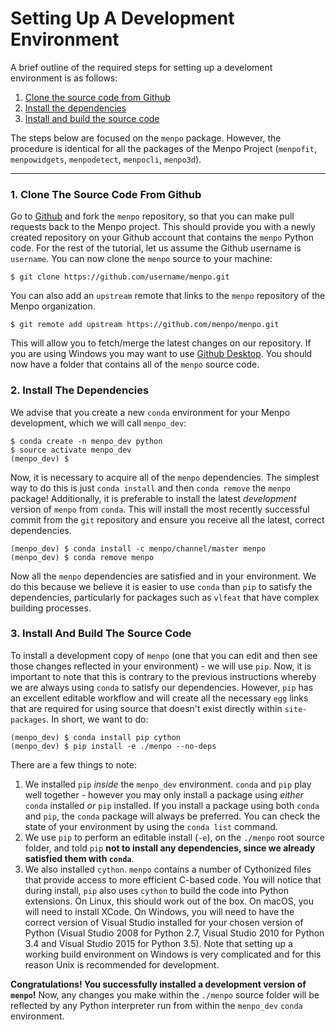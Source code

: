 Setting Up A Development Environment
====================================
A brief outline of the required steps for setting up a develoment environment is as follows:

  1. [Clone the source code from Github](#clone)
  2. [Install the dependencies](#dependencies)
  3. [Install and build the source code](#install)

The steps below are focused on the `menpo` package. However, the procedure is identical
for all the packages of the Menpo Project (`menpofit`,
`menpowidgets`, `menpodetect`, `menpocli`, `menpo3d`).

---------------------------------------

### <a name="clone"></a>1. Clone The Source Code From Github
Go to [Github](https://github.com/menpo/menpo) and fork the `menpo` repository,
so that you can make pull requests back to the Menpo project.
This should provide you with a newly created repository on your Github
account that contains the `menpo` Python code. For the rest of the tutorial,
let us assume the Github username is ``username``. You can now clone the `menpo`
source to your machine:
```
$ git clone https://github.com/username/menpo.git
```
You can also add an `upstream` remote that links to the `menpo` repository of the Menpo organization.
```
$ git remote add upstream https://github.com/menpo/menpo.git
```
This will allow you to fetch/merge the latest changes on our repository.
If you are using Windows you may want to use [Github Desktop](https://desktop.github.com/).
You should now have a folder that contains all of the `menpo` source code.


### <a name="dependencies"></a>2. Install The Dependencies
We advise that you create a new `conda` environment for your Menpo development,
which we will call ``menpo_dev``:
```
$ conda create -n menpo_dev python
$ source activate menpo_dev
(menpo_dev) $
```  
Now, it is necessary to acquire all of the `menpo` dependencies. The simplest way to do
this is just ``conda install`` and then ``conda remove`` the `menpo` package!
Additionally, it is preferable to install the latest *development* version of `menpo`
from `conda`. This will install the most recently successful commit from the `git`
repository and ensure you receive all the latest, correct dependencies.
```
(menpo_dev) $ conda install -c menpo/channel/master menpo
(menpo_dev) $ conda remove menpo
```
Now all the `menpo` dependencies are satisfied and in your environment. We do
this because we believe it is easier to use `conda` than `pip` to satisfy the dependencies,
particularly for packages such as ``vlfeat`` that have complex building processes.


### <a name="install"></a>3. Install And Build The Source Code
To install a development copy of `menpo` (one that you can edit and then see those
changes reflected in your environment) - we will use `pip`. Now, it is important
to note that this is contrary to the previous instructions whereby we are always using `conda`
to satisfy our dependencies. However, `pip` has an excellent editable workflow and
will create all the necessary ``egg`` links that are required for using source that
doesn't exist directly within ``site-packages``. In short, we want to do:
```
(menpo_dev) $ conda install pip cython
(menpo_dev) $ pip install -e ./menpo --no-deps
```  
There are a few things to note:

  1. We installed `pip` *inside* the ``menpo_dev`` environment. `conda` and `pip` play well
  together - however you may only install a package using *either* `conda` installed *or* `pip` installed.
  If you install a package using both `conda` and `pip`, the `conda` package will always be preferred.
  You can check the state of your environment by using the ``conda list`` command.
  2. We use `pip` to perform an editable install (``-e``), on the ``./menpo`` root source folder,
  and told `pip` **not to install any dependencies, since we already satisfied them with `conda`**.
  3. We also installed `cython`. `menpo` contains a number of Cythonized files that provide
  access to more efficient C-based code. You will notice that during install, `pip` also uses `cython`
  to build the code into Python extensions. On Linux, this should work out of the box. On macOS,
  you will need to install XCode. On Windows, you will need to have the correct version of
  Visual Studio installed for your chosen version of Python (Visual Studio 2008 for Python 2.7,
  Visual Studio 2010 for Python 3.4 and Visual Studio 2015 for Python 3.5). Note that
  setting up a working build environment on Windows is very complicated and
  for this reason Unix is recommended for development.

**Congratulations! You successfully installed a development version of `menpo`!**
Now, any changes you make within the `./menpo` source folder will be reflected by any Python
interpreter run from within the ``menpo_dev`` `conda` environment.
